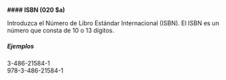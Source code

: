 **#### ISBN (020 $a)**

Introduzca el Número de Libro Estándar Internacional (ISBN). El ISBN es un número que consta de 10 o 13 dígitos.

##### Ejemplos  
3-486-21584-1  
978-3-486-21584-1